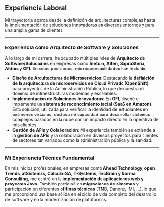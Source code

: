 
## Experiencia Laboral

Mi trayectoria abarca desde la definición de arquitecturas complejas hasta la implementación de soluciones innovadoras en diversos entornos y para una amplia gama de clientes.

---

### Experiencia como Arquitecto de Software y Soluciones

A lo largo de mi carrera, he ocupado múltiples roles de **Arquitecto de Software/Soluciones** en empresas como **Inetum, Alten, SopraSteria, Aktios y GFI**. En estas posiciones, mis responsabilidades han incluido:

* **Diseño de Arquitecturas de Microservicios**: Destacando la **definición de la arquitectura de microservicios en Cloud Privado (OpenShift)** para proyectos de la Administración Pública, lo que demuestra mi dominio de infraestructuras modernas y escalables.
* **Implementación de Soluciones Innovadoras**: En **GFI**, diseñé e implementé un **sistema de reconocimiento facial (SaaS en Amazon)**. Esta solución, utilizada para verificar la identidad de estudiantes en exámenes virtuales, destaca mi capacidad para desarrollar sistemas complejos basados en la nube con un impacto directo en la operativa de mis clientes.
* **Gestión de APIs y Colaboración**: Mi experiencia también se extiende a la **gestión de APIs** y la colaboración en diversos proyectos para clientes de sectores tan variados como la administración pública y la sanidad.

---

### Mi Experiencia Técnica Fundamental

En mis inicios profesionales, en empresas como **Ahead Technology, open Trends, atSistemas, Calculo-SA, T-Systems, TecBrain y Norma Consulting**, me centré en la **implementación de aplicaciones web y proyectos Java**. También participé en **migraciones de sistemas** y participacion en diferentes **ofifinas técnicas** (TMB, Danone, IMI, ...), lo que me proporcionó una base sólida en el ciclo de vida completo del desarrollo de software y en la modernización de plataformas.
